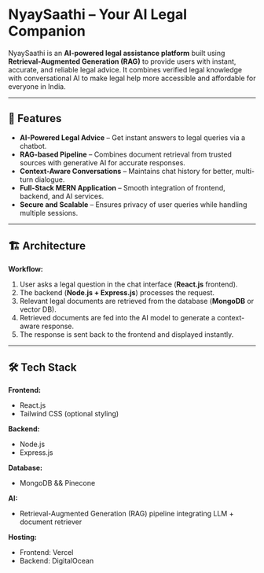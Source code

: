 # NyaySaathi – Your AI Legal Companion

NyaySaathi is an **AI-powered legal assistance platform** built using **Retrieval-Augmented Generation (RAG)** to provide users with instant, accurate, and reliable legal advice. It combines verified legal knowledge with conversational AI to make legal help more accessible and affordable for everyone in India.

---

## 🚀 Features

- **AI-Powered Legal Advice** – Get instant answers to legal queries via a chatbot.
- **RAG-based Pipeline** – Combines document retrieval from trusted sources with generative AI for accurate responses.
- **Context-Aware Conversations** – Maintains chat history for better, multi-turn dialogue.
- **Full-Stack MERN Application** – Smooth integration of frontend, backend, and AI services.
- **Secure and Scalable** – Ensures privacy of user queries while handling multiple sessions.

---

## 🏗️ Architecture

**Workflow:**
1. User asks a legal question in the chat interface (**React.js** frontend).
2. The backend (**Node.js + Express.js**) processes the request.
3. Relevant legal documents are retrieved from the database (**MongoDB** or vector DB).
4. Retrieved documents are fed into the AI model to generate a context-aware response.
5. The response is sent back to the frontend and displayed instantly.

---

## 🛠 Tech Stack

**Frontend:**
- React.js
- Tailwind CSS (optional styling)

**Backend:**
- Node.js
- Express.js

**Database:**
- MongoDB && Pinecone

**AI:**
- Retrieval-Augmented Generation (RAG) pipeline integrating LLM + document retriever

**Hosting:**
- Frontend: Vercel
- Backend: DigitalOcean

